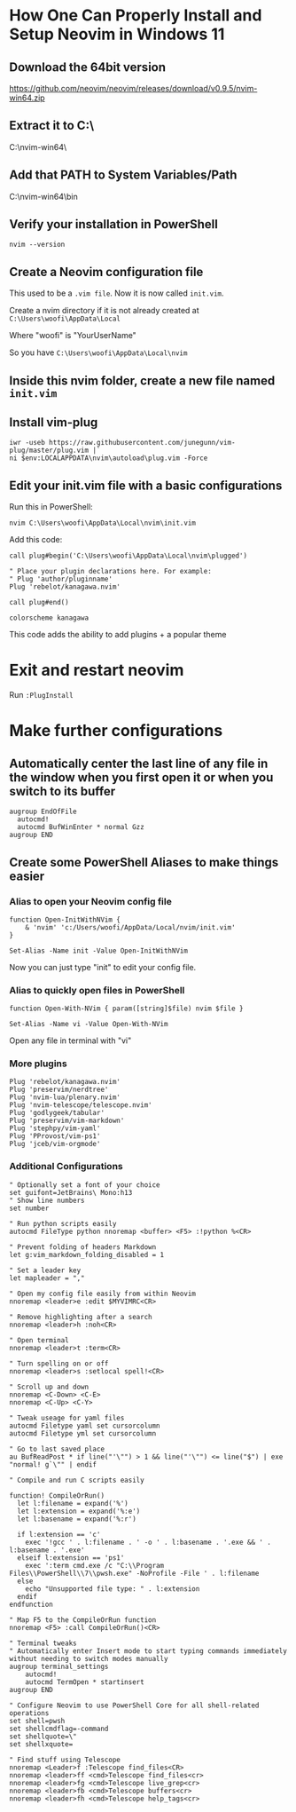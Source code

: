 # How One Can Properly Install and Setup Neovim in Windows 11

## Download the 64bit version

https://github.com/neovim/neovim/releases/download/v0.9.5/nvim-win64.zip

## Extract it to C:\

C:\nvim-win64\

## Add that PATH to System Variables/Path

C:\nvim-win64\bin

## Verify your installation in PowerShell

`nvim --version`

## Create a Neovim configuration file

This used to be a `.vim file`. Now it is now called `init.vim`. 

Create a nvim directory if it is not already created at  `C:\Users\woofi\AppData\Local` 

Where "woofi" is "YourUserName"

So you have `C:\Users\woofi\AppData\Local\nvim`

## Inside this nvim folder, create a new file named `init.vim`

## Install vim-plug

```
iwr -useb https://raw.githubusercontent.com/junegunn/vim-plug/master/plug.vim |`
ni $env:LOCALAPPDATA\nvim\autoload\plug.vim -Force
```

## Edit your init.vim file with a basic configurations

Run this in PowerShell:

`nvim C:\Users\woofi\AppData\Local\nvim\init.vim`

Add this code:

```
call plug#begin('C:\Users\woofi\AppData\Local\nvim\plugged')

" Place your plugin declarations here. For example:
" Plug 'author/pluginname'
Plug 'rebelot/kanagawa.nvim'

call plug#end()

colorscheme kanagawa
```

This code adds the ability to add plugins + a popular theme

# Exit and restart neovim

Run `:PlugInstall`

# Make further configurations

## Automatically center the last line of any file in the window when you first open it or when you switch to its buffer

```
augroup EndOfFile
  autocmd!
  autocmd BufWinEnter * normal Gzz
augroup END
```

## Create some PowerShell Aliases to make things easier

### Alias to open your Neovim config file

```
function Open-InitWithNVim {
    & 'nvim' 'c:/Users/woofi/AppData/Local/nvim/init.vim'
}

Set-Alias -Name init -Value Open-InitWithNVim
```

Now you can just type "init" to edit your config file.

### Alias to quickly open files in PowerShell

```
function Open-With-NVim { param([string]$file) nvim $file }

Set-Alias -Name vi -Value Open-With-NVim
```

Open any file in terminal with "vi"

### More plugins

```
Plug 'rebelot/kanagawa.nvim'
Plug 'preservim/nerdtree'
Plug 'nvim-lua/plenary.nvim'
Plug 'nvim-telescope/telescope.nvim'
Plug 'godlygeek/tabular'
Plug 'preservim/vim-markdown'
Plug 'stephpy/vim-yaml'
Plug 'PProvost/vim-ps1'
Plug 'jceb/vim-orgmode'
```

### Additional Configurations

```
" Optionally set a font of your choice
set guifont=JetBrains\ Mono:h13
" Show line numbers
set number
```

```
" Run python scripts easily
autocmd FileType python nnoremap <buffer> <F5> :!python %<CR>
```

```
" Prevent folding of headers Markdown
let g:vim_markdown_folding_disabled = 1
```

```
" Set a leader key
let mapleader = ","
```

```
" Open my config file easily from within Neovim
nnoremap <leader>e :edit $MYVIMRC<CR>
```

```
" Remove highlighting after a search
nnoremap <leader>h :noh<CR>

" Open terminal
nnoremap <leader>t :term<CR>
```

```
" Turn spelling on or off
nnoremap <leader>s :setlocal spell!<CR>
```

```
" Scroll up and down
nnoremap <C-Down> <C-E>
nnoremap <C-Up> <C-Y>
```

```
" Tweak useage for yaml files
autocmd Filetype yaml set cursorcolumn
autocmd Filetype yml set cursorcolumn
```

```
" Go to last saved place
au BufReadPost * if line("'\"") > 1 && line("'\"") <= line("$") | exe "normal! g`\"" | endif
```

```
" Compile and run C scripts easily

function! CompileOrRun()
  let l:filename = expand('%')
  let l:extension = expand('%:e')
  let l:basename = expand('%:r')

  if l:extension == 'c'
    exec '!gcc ' . l:filename . ' -o ' . l:basename . '.exe && ' . l:basename . '.exe'
  elseif l:extension == 'ps1'
    exec ':term cmd.exe /c "C:\\Program Files\\PowerShell\\7\\pwsh.exe" -NoProfile -File ' . l:filename
  else
    echo "Unsupported file type: " . l:extension
  endif
endfunction

" Map F5 to the CompileOrRun function
nnoremap <F5> :call CompileOrRun()<CR>
```

```
" Terminal tweaks
" Automatically enter Insert mode to start typing commands immediately without needing to switch modes manually
augroup terminal_settings
    autocmd!
    autocmd TermOpen * startinsert
augroup END
```

```
" Configure Neovim to use PowerShell Core for all shell-related operations
set shell=pwsh
set shellcmdflag=-command
set shellquote=\"
set shellxquote=
```

```
" Find stuff using Telescope
nnoremap <Leader>f :Telescope find_files<CR>
nnoremap <leader>ff <cmd>Telescope find_files<cr>
nnoremap <leader>fg <cmd>Telescope live_grep<cr>
nnoremap <leader>fb <cmd>Telescope buffers<cr>
nnoremap <leader>fh <cmd>Telescope help_tags<cr>
```

